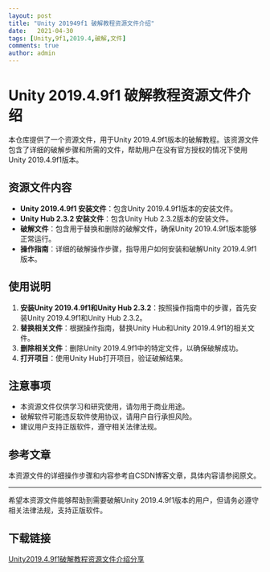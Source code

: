 ```yaml
---
layout: post
title: "Unity 201949f1 破解教程资源文件介绍"
date:   2021-04-30
tags: [Unity,9f1,2019.4,破解,文件]
comments: true
author: admin
---
```

# Unity 2019.4.9f1 破解教程资源文件介绍

本仓库提供了一个资源文件，用于Unity 2019.4.9f1版本的破解教程。该资源文件包含了详细的破解步骤和所需的文件，帮助用户在没有官方授权的情况下使用Unity 2019.4.9f1版本。

## 资源文件内容

- **Unity 2019.4.9f1 安装文件**：包含Unity 2019.4.9f1版本的安装文件。
- **Unity Hub 2.3.2 安装文件**：包含Unity Hub 2.3.2版本的安装文件。
- **破解文件**：包含用于替换和删除的破解文件，确保Unity 2019.4.9f1版本能够正常运行。
- **操作指南**：详细的破解操作步骤，指导用户如何安装和破解Unity 2019.4.9f1版本。

## 使用说明

1. **安装Unity 2019.4.9f1和Unity Hub 2.3.2**：按照操作指南中的步骤，首先安装Unity 2019.4.9f1和Unity Hub 2.3.2。
2. **替换相关文件**：根据操作指南，替换Unity Hub和Unity 2019.4.9f1的相关文件。
3. **删除相关文件**：删除Unity 2019.4.9f1中的特定文件，以确保破解成功。
4. **打开项目**：使用Unity Hub打开项目，验证破解结果。

## 注意事项

- 本资源文件仅供学习和研究使用，请勿用于商业用途。
- 破解软件可能违反软件使用协议，请用户自行承担风险。
- 建议用户支持正版软件，遵守相关法律法规。

## 参考文章

本资源文件的详细操作步骤和内容参考自CSDN博客文章，具体内容请参阅原文。

---

希望本资源文件能够帮助到需要破解Unity 2019.4.9f1版本的用户，但请务必遵守相关法律法规，支持正版软件。

## 下载链接

[Unity2019.4.9f1破解教程资源文件介绍分享](https://pan.quark.cn/s/20bb359cc890)